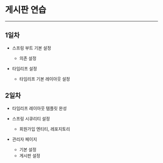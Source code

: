 # 게시판 연습
*** 
## 1일차
* 스프링 부트 기본 설정
  - 의존 설정

* 타임리프 설정
  - 타임리프 기본 레이아웃 설정
  
## 2일차
* 타임리프 레이아웃 템플릿 완성
* 스프링 시큐리티 설정
    - 회원가입 엔티티, 레포지토리

* 관리자 페이지
    - 기본 설정
    - 게시판 설정
